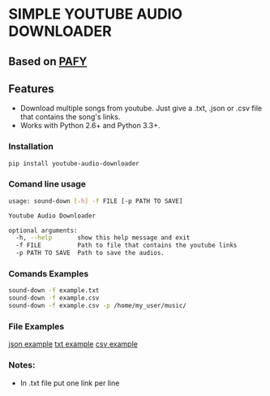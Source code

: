# SIMPLE YOUTUBE AUDIO DOWNLOADER

## Based on [PAFY](https://github.com/mps-youtube/pafy)

## Features

* Download multiple songs from youtube. Just give a .txt, .json or .csv file that contains the song's links.
* Works with Python 2.6+ and Python 3.3+.

### Installation

```sh
pip install youtube-audio-downloader
```

### Comand line usage

```sh
usage: sound-down [-h] -f FILE [-p PATH TO SAVE]

Youtube Audio Downloader

optional arguments:
  -h, --help       show this help message and exit
  -f FILE          Path to file that contains the youtube links
  -p PATH TO SAVE  Path to save the audios.

```

### Comands Examples

```sh
sound-down -f example.txt
sound-down -f example.csv
sound-down -f example.csv -p /home/my_user/music/
```

### File Examples

[json example](https://github.com/marcosschroh/youtube-audio-downloader/blob/master/examples/example.json)
[txt example](https://github.com/marcosschroh/youtube-audio-downloader/blob/master/examples/example.txt)
[csv example](https://github.com/marcosschroh/youtube-audio-downloader/blob/master/examples/example.csv)

### Notes:

* In .txt file put one link per line





